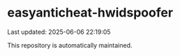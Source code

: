# easyanticheat-hwidspoofer

Last updated: 2025-06-06 22:19:05

This repository is automatically maintained.
